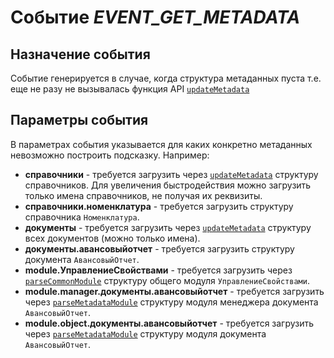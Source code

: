 # Событие *EVENT_GET_METADATA*
## Назначение события
Событие генерируется в случае, когда структура метаданных пуста т.е. еще не разу не вызывалась функция API [`updateMetadata`](update_metadata.md)

## Параметры события
В параметрах события указывается для каких конкретно метаданных невозможно построить подсказку.
Например:
* **справочники** - требуется загрузить через [`updateMetadata`](update_metadata.md) структуру справочников. Для увеличения быстродействия можно загрузить только имена справочников, не получая их реквизиты.
* **справочники.номенклатура** - требуется загрузить структуру справочника `Номенклатура`.
* **документы** - требуется загрузить через [`updateMetadata`](update_metadata.md) структуру всех документов (можно только имена).
* **документы.авансовыйотчет** - требуется загрузить структуру документа `АвансовыйОтчет`.
* **module.УправлениеСвойствами** - требуется загрузить через [`parseCommonModule`](parse_module.md) структуру общего модуля `УправлениеСвойствами`.
* **module.manager.документы.авансовыйотчет** - требуется загрузить через [`parseMetadataModule`](parse_metadata_module.md) структуру модуля менеджера документа `АвансовыйОтчет`.
* **module.object.документы.авансовыйотчет** - требуется загрузить через [`parseMetadataModule`](parse_metadata_module.md) структуру модуля документа `АвансовыйОтчет`.
